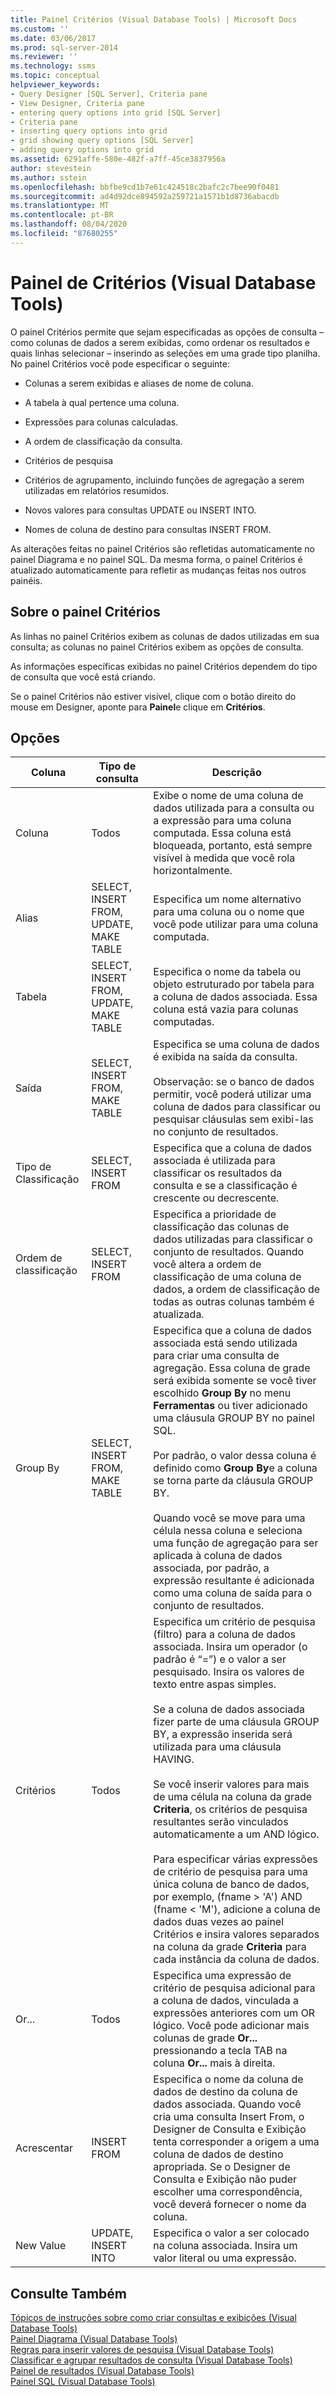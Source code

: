 ```yaml
---
title: Painel Critérios (Visual Database Tools) | Microsoft Docs
ms.custom: ''
ms.date: 03/06/2017
ms.prod: sql-server-2014
ms.reviewer: ''
ms.technology: ssms
ms.topic: conceptual
helpviewer_keywords:
- Query Designer [SQL Server], Criteria pane
- View Designer, Criteria pane
- entering query options into grid [SQL Server]
- Criteria pane
- inserting query options into grid
- grid showing query options [SQL Server]
- adding query options into grid
ms.assetid: 6291affe-580e-482f-a7ff-45ce3837956a
author: stevestein
ms.author: sstein
ms.openlocfilehash: bbfbe9cd1b7e61c424518c2bafc2c7bee90f0481
ms.sourcegitcommit: ad4d92dce894592a259721a1571b1d8736abacdb
ms.translationtype: MT
ms.contentlocale: pt-BR
ms.lasthandoff: 08/04/2020
ms.locfileid: "87680255"
---
```

# <a name="criteria-pane-visual-database-tools"></a>Painel de Critérios (Visual Database Tools)
  O painel Critérios permite que sejam especificadas as opções de consulta – como colunas de dados a serem exibidas, como ordenar os resultados e quais linhas selecionar – inserindo as seleções em uma grade tipo planilha. No painel Critérios você pode especificar o seguinte:  
  
-   Colunas a serem exibidas e aliases de nome de coluna.  
  
-   A tabela à qual pertence uma coluna.  
  
-   Expressões para colunas calculadas.  
  
-   A ordem de classificação da consulta.  
  
-   Critérios de pesquisa  
  
-   Critérios de agrupamento, incluindo funções de agregação a serem utilizadas em relatórios resumidos.  
  
-   Novos valores para consultas UPDATE ou INSERT INTO.  
  
-   Nomes de coluna de destino para consultas INSERT FROM.  
  
 As alterações feitas no painel Critérios são refletidas automaticamente no painel Diagrama e no painel SQL. Da mesma forma, o painel Critérios é atualizado automaticamente para refletir as mudanças feitas nos outros painéis.  
  
## <a name="about-the-criteria-pane"></a>Sobre o painel Critérios  
 As linhas no painel Critérios exibem as colunas de dados utilizadas em sua consulta; as colunas no painel Critérios exibem as opções de consulta.  
  
 As informações específicas exibidas no painel Critérios dependem do tipo de consulta que você está criando.  
  
 Se o painel Critérios não estiver visível, clique com o botão direito do mouse em Designer, aponte para **Painel**e clique em **Critérios**.  
  
## <a name="options"></a>Opções  
  
|**Coluna**|**Tipo de consulta**|**Descrição**|  
|----------------|--------------------|---------------------|  
|Coluna|Todos|Exibe o nome de uma coluna de dados utilizada para a consulta ou a expressão para uma coluna computada. Essa coluna está bloqueada, portanto, está sempre visível à medida que você rola horizontalmente.|  
|Alias|SELECT, INSERT FROM, UPDATE, MAKE TABLE|Especifica um nome alternativo para uma coluna ou o nome que você pode utilizar para uma coluna computada.|  
|Tabela|SELECT, INSERT FROM, UPDATE, MAKE TABLE|Especifica o nome da tabela ou objeto estruturado por tabela para a coluna de dados associada. Essa coluna está vazia para colunas computadas.|  
|Saída|SELECT, INSERT FROM, MAKE TABLE|Especifica se uma coluna de dados é exibida na saída da consulta.<br /><br /> Observação: se o banco de dados permitir, você poderá utilizar uma coluna de dados para classificar ou pesquisar cláusulas sem exibi-las no conjunto de resultados.|  
|Tipo de Classificação|SELECT, INSERT FROM|Especifica que a coluna de dados associada é utilizada para classificar os resultados da consulta e se a classificação é crescente ou decrescente.|  
|Ordem de classificação|SELECT, INSERT FROM|Especifica a prioridade de classificação das colunas de dados utilizadas para classificar o conjunto de resultados. Quando você altera a ordem de classificação de uma coluna de dados, a ordem de classificação de todas as outras colunas também é atualizada.|  
|Group By|SELECT, INSERT FROM, MAKE TABLE|Especifica que a coluna de dados associada está sendo utilizada para criar uma consulta de agregação. Essa coluna de grade será exibida somente se você tiver escolhido **Group By** no menu **Ferramentas** ou tiver adicionado uma cláusula GROUP BY no painel SQL.<br /><br /> Por padrão, o valor dessa coluna é definido como **Group By**e a coluna se torna parte da cláusula GROUP BY.<br /><br /> Quando você se move para uma célula nessa coluna e seleciona uma função de agregação para ser aplicada à coluna de dados associada, por padrão, a expressão resultante é adicionada como uma coluna de saída para o conjunto de resultados.|  
|Critérios|Todos|Especifica um critério de pesquisa (filtro) para a coluna de dados associada. Insira um operador (o padrão é “=”) e o valor a ser pesquisado. Insira os valores de texto entre aspas simples.<br /><br /> Se a coluna de dados associada fizer parte de uma cláusula GROUP BY, a expressão inserida será utilizada para uma cláusula HAVING.<br /><br /> Se você inserir valores para mais de uma célula na coluna da grade **Criteria**, os critérios de pesquisa resultantes serão vinculados automaticamente a um AND lógico.<br /><br /> Para especificar várias expressões de critério de pesquisa para uma única coluna de banco de dados, por exemplo, (fname > 'A') AND (fname < 'M'), adicione a coluna de dados duas vezes ao painel Critérios e insira valores separados na coluna da grade **Criteria** para cada instância da coluna de dados.|  
|Or...|Todos|Especifica uma expressão de critério de pesquisa adicional para a coluna de dados, vinculada a expressões anteriores com um OR lógico. Você pode adicionar mais colunas de grade **Or...** pressionando a tecla TAB na coluna **Or...** mais à direita.|  
|Acrescentar|INSERT FROM|Especifica o nome da coluna de dados de destino da coluna de dados associada. Quando você cria uma consulta Insert From, o Designer de Consulta e Exibição tenta corresponder a origem a uma coluna de dados de destino apropriada. Se o Designer de Consulta e Exibição não puder escolher uma correspondência, você deverá fornecer o nome da coluna.|  
|New Value|UPDATE, INSERT INTO|Especifica o valor a ser colocado na coluna associada. Insira um valor literal ou uma expressão.|  
  
## <a name="see-also"></a>Consulte Também  
 [Tópicos de instruções sobre como criar consultas e exibições &#40;Visual Database Tools&#41;](visual-database-tools.md)   
 [Painel Diagrama &#40;Visual Database Tools&#41;](diagram-pane-visual-database-tools.md)   
 [Regras para inserir valores de pesquisa &#40;Visual Database Tools&#41;](rules-for-entering-search-values-visual-database-tools.md)   
 [Classificar e agrupar resultados de consulta &#40;Visual Database Tools&#41;](sort-and-group-query-results-visual-database-tools.md)   
 [Painel de resultados &#40;Visual Database Tools&#41;](results-pane-visual-database-tools.md)   
 [Painel SQL &#40;Visual Database Tools&#41;](sql-pane-visual-database-tools.md)  
  
  

